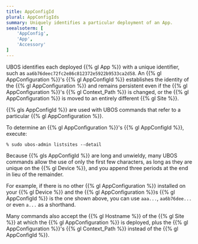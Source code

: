 ```yaml
---
title: AppConfigId
plural: AppConfigIds
summary: Uniquely identifies a particular deployment of an App.
seealsoterm: [
    'AppConfig',
    'App',
    'Accessory'
]
---
```


UBOS identifies each deployed {{% gl App %}} with a unique identifier, such
as ``aa6b76deec72fc2e86c812372e5922b9533ca2d58``. An {{% gl AppConfiguration %}}'s
{{% gl AppConfigId %}} establishes the identity of the {{% gl AppConfiguration %}}
and remains persistent even if the {{% gl AppConfiguration %}}'s
{{% gl Context_Path %}} is changed, or the {{% gl AppConfiguration %}} is moved
to an entirely different {{% gl Site %}}.

{{% gls AppConfigId %}} are used with UBOS commands that refer to a
particular {{% gl AppConfiguration %}}.

To determine an {{% gl AppConfiguration %}}'s {{% gl AppConfigId %}}, execute:

```
% sudo ubos-admin listsites --detail
```

Because {{% gls AppConfigId %}} are long and unwieldy, many UBOS commands allow
the use of only the first few characters, as long as they are unique on the
{{% gl Device %}}, and you append three periods at the end in lieu of the
remainder.

For example, if there is no other {{% gl AppConfiguration %}} installed on your
{{% gl Device %}} and the {{% gl AppConfiguration %}}s {{% gl AppConfigId %}} is the one
shown above, you can use ``aaa...``, ``aa6b76dee...`` or even ``a...`` as
a shorthand.

Many commands also accept the {{% gl Hostname %}} of the {{% gl Site %}} at which
the {{% gl AppConfiguration %}} is deployed, plus the {{% gl AppConfiguration %}}'s
{{% gl Context_Path %}} instead of the {{% gl AppConfigId %}}.

